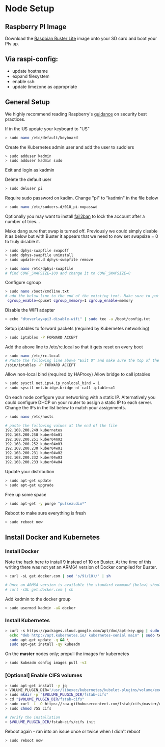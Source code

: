 # Node Setup

## Raspberry PI Image

Download the [Raspbian Buster Lite](https://downloads.raspberrypi.org/raspbian_lite/images/raspbian_lite-2019-07-12/2019-07-10-raspbian-buster-lite.zip) image onto your SD card and boot your PIs up.

## Via raspi-config:

- update hostname
- expand filesystem
- enable ssh
- update timezone as appropriate

## General Setup

We highly recommend reading Raspberry's [guidance](https://www.raspberrypi.org/documentation/configuration/security.md) on security best practices.

If in the US update your keyboard to "US"

```bash
> sudo nano /etc/default/keyboard
```

Create the Kubernetes admin user and add the user to sudo'ers

```bash
> sudo adduser kadmin
> sudo adduser kadmin sudo
```

Exit and login as kadmin

Delete the default user

```bash
> sudo deluser pi
```

Require sudo password on kadim. Change "pi" to "kadmin" in the file below

```bash
> sudo nano /etc/sudoers.d/010_pi-nopasswd
```

Optionally you may want to install [fail2ban](https://www.fail2ban.org/wiki/index.php/Main_Page) to lock the account after a number of tries...

Make dang sure that swap is turned off. Previously we could simply disable it as below but with Buster it appears that we need to now set swapsize = 0 to truly disable it.

```bash
> sudo dphys-swapfile swapoff
> sudo dphys-swapfile uninstall
> sudo update-rc.d dphys-swapfile remove

> sudo nano /etc/dphys-swapfile
# find CONF_SWAPSIZE=100 and change it to CONF_SWAPSIZE=0
```

Configure cgroup

```bash
> sudo nano /boot/cmdline.txt
# add the below line to the end of the existing text. Make sure to put a space (not carriage return) after the last value and the values below:
 cgroup_enable=cpuset cgroup_memory=1 cgroup_enable=memory
```

Disable the WIFI adapter

```bash
> echo "dtoverlay=pi3-disable-wifi" | sudo tee -a /boot/config.txt
```

Setup iptables to forward packets (required by Kubernetes networking)

```bash
> sudo iptables -P FORWARD ACCEPT
```

Add the above line to /etc/rc.local so that it gets reset on every boot

```bash
> sudo nano /etc/rc.local
# Paste the following line above "Exit 0" and make sure the top of the file has "#!/bin/sh -e"
/sbin/iptables -P FORWARD ACCEPT
```

Allow non-local bind (required by HAProxy)
Allow bridge to call iptables

```bash
> sudo sysctl net.ipv4.ip_nonlocal_bind = 1
> sudo sysctl net.bridge.bridge-nf-call-iptables=1
```

On each node configure your networking with a static IP. Alternatively you could configure DHCP on your router to assign a static IP to each server. Change the IPs in the list below to match your assignments.

```bash
> sudo nano /etc/hosts

# paste the following values at the end of the file
192.168.200.249 kubernetes
192.168.200.250 kuber04m01
192.168.200.251 kuber04m02
192.168.200.252 kuber04m03
192.168.200.230 kuber04w01
192.168.200.231 kuber04w02
192.168.200.232 kuber04w03
192.168.200.233 kuber04w04
```

Update your distribution

```bash
> sudo apt-get update
> sudo apt-get upgrade
```

Free up some space

```bash
> sudo apt-get -y purge "pulseaudio*"
```

Reboot to make sure everything is fresh

```bash
> sudo reboot now
```

## Install Docker and Kubernetes

### Install Docker

Note the hack here to install 9 instead of 10 on Buster. At the time of this writing there was not yet an ARM64 version of Docker compiled for Buster.

```bash
> curl -sL get.docker.com | sed 's/9)/10)/' | sh

# Once an ARM64 version is available the standard command (below) should work again
# curl -sSL get.docker.com | sh
```

Add kadmin to the docker group

```bash
> sudo usermod kadmin -aG docker
```

### Install Kubernetes

```bash
> curl -s https://packages.cloud.google.com/apt/doc/apt-key.gpg | sudo apt-key add - && \
  echo "deb http://apt.kubernetes.io/ kubernetes-xenial main" | sudo tee /etc/apt/sources.list.d/kubernetes.list && \
  sudo apt-get update -q && \
  sudo apt-get install -qy kubeadm
```

On the **master** nodes only; prepull the images for kubernetes

```bash
> sudo kubeadm config images pull -v3
```

### [Optional] Enable CIFS volumes

```bash
> sudo apt-get install -y jq
> VOLUME_PLUGIN_DIR="/usr/libexec/kubernetes/kubelet-plugins/volume/exec"
> sudo mkdir -p "$VOLUME_PLUGIN_DIR/fstab~cifs"
> cd "$VOLUME_PLUGIN_DIR/fstab~cifs"
> sudo curl -L -O https://raw.githubusercontent.com/fstab/cifs/master/cifs
> sudo chmod 755 cifs

# Verify the installation
> $VOLUME_PLUGIN_DIR/fstab~cifs/cifs init
```

Reboot again - ran into an issue once or twice when I didn't reboot

```bash
> sudo reboot now
```
